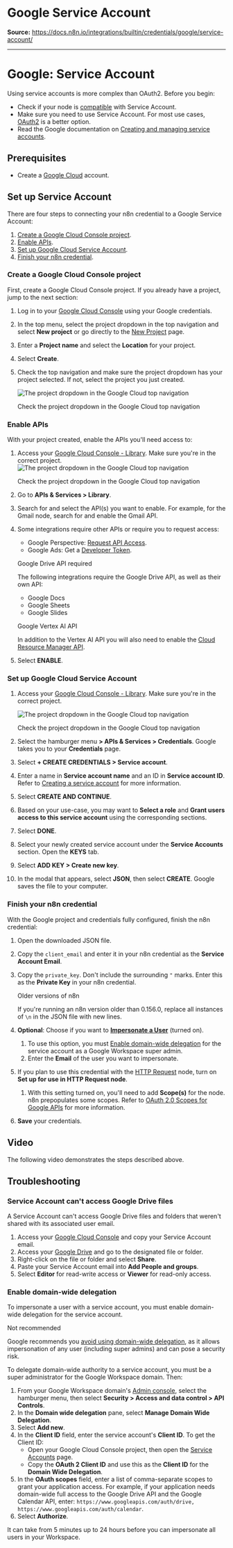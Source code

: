 # Google Service Account

**Source:** https://docs.n8n.io/integrations/builtin/credentials/google/service-account/

---

# Google: Service Account

Using service accounts is more complex than OAuth2. Before you begin:

- Check if your node is [compatible](../#compatible-nodes) with Service Account.
- Make sure you need to use Service Account. For most use cases, [OAuth2](../oauth-single-service/) is a better option.
- Read the Google documentation on [Creating and managing service accounts](https://cloud.google.com/iam/docs/creating-managing-service-accounts).

## Prerequisites

- Create a [Google Cloud](https://cloud.google.com/) account.

## Set up Service Account

There are four steps to connecting your n8n credential to a Google Service Account:

1. [Create a Google Cloud Console project](#create-a-google-cloud-console-project).
2. [Enable APIs](#enable-apis).
3. [Set up Google Cloud Service Account](#set-up-google-cloud-service-account).
4. [Finish your n8n credential](#finish-your-n8n-credential).

### Create a Google Cloud Console project

First, create a Google Cloud Console project. If you already have a project, jump to the next section:

1. Log in to your [Google Cloud Console](https://console.cloud.google.com) using your Google credentials.
2. In the top menu, select the project dropdown in the top navigation and select **New project** or go directly to the [New Project](https://console.cloud.google.com/projectcreate) page.
3. Enter a **Project name** and select the **Location** for your project.
4. Select **Create**.
5. Check the top navigation and make sure the project dropdown has your project selected. If not, select the project you just created.

   ![The project dropdown in the Google Cloud top navigation](../../../../../_images/integrations/builtin/credentials/google/google-cloud-project-dropdown.png)

   Check the project dropdown in the Google Cloud top navigation

### Enable APIs

With your project created, enable the APIs you'll need access to:

1. Access your [Google Cloud Console - Library](https://console.cloud.google.com/apis/library). Make sure you're in the correct project.
   ![The project dropdown in the Google Cloud top navigation](../../../../../_images/integrations/builtin/credentials/google/google-cloud-project-dropdown.png)

   Check the project dropdown in the Google Cloud top navigation
2. Go to **APIs & Services > Library**.
3. Search for and select the API(s) you want to enable. For example, for the Gmail node, search for and enable the Gmail API.
4. Some integrations require other APIs or require you to request access:

   - Google Perspective: [Request API Access](https://developers.perspectiveapi.com/s/docs-get-started).
   - Google Ads: Get a [Developer Token](https://developers.google.com/google-ads/api/docs/first-call/dev-token).

   Google Drive API required

   The following integrations require the Google Drive API, as well as their own API:

   - Google Docs
   - Google Sheets
   - Google Slides

   Google Vertex AI API

   In addition to the Vertex AI API you will also need to enable the [Cloud Resource Manager API](https://console.cloud.google.com/apis/api/cloudresourcemanager.googleapis.com/).
5. Select **ENABLE**.

### Set up Google Cloud Service Account

1. Access your [Google Cloud Console - Library](https://console.cloud.google.com/apis/library). Make sure you're in the correct project.

   ![The project dropdown in the Google Cloud top navigation](../../../../../_images/integrations/builtin/credentials/google/google-cloud-project-dropdown.png)

   Check the project dropdown in the Google Cloud top navigation
2. Select the hamburger menu **> APIs & Services > Credentials**. Google takes you to your **Credentials** page.
3. Select **+ CREATE CREDENTIALS > Service account**.
4. Enter a name in **Service account name** and an ID in **Service account ID**. Refer to [Creating a service account](https://cloud.google.com/iam/docs/creating-managing-service-accounts?hl=en#creating) for more information.
5. Select **CREATE AND CONTINUE**.
6. Based on your use-case, you may want to **Select a role** and **Grant users access to this service account** using the corresponding sections.
7. Select **DONE**.
8. Select your newly created service account under the **Service Accounts** section. Open the **KEYS** tab.
9. Select **ADD KEY > Create new key**.
10. In the modal that appears, select **JSON**, then select **CREATE**. Google saves the file to your computer.

### Finish your n8n credential

With the Google project and credentials fully configured, finish the n8n credential:

1. Open the downloaded JSON file.
2. Copy the `client_email` and enter it in your n8n credential as the **Service Account Email**.
3. Copy the `private_key`. Don't include the surrounding `"` marks. Enter this as the **Private Key** in your n8n credential.

   Older versions of n8n

   If you're running an n8n version older than 0.156.0, replace all instances of `\n` in the JSON file with new lines.
4. **Optional**: Choose if you want to [**Impersonate a User**](https://developers.google.com/identity/protocols/oauth2/service-account#delegatingauthority) (turned on).

   1. To use this option, you must [Enable domain-wide delegation](#enable-domain-wide-delegation) for the service account as a Google Workspace super admin.
   2. Enter the **Email** of the user you want to impersonate.
5. If you plan to use this credential with the [HTTP Request](../../../core-nodes/n8n-nodes-base.httprequest/) node, turn on **Set up for use in HTTP Request node**.
   1. With this setting turned on, you'll need to add **Scope(s)** for the node. n8n prepopulates some scopes. Refer to [OAuth 2.0 Scopes for Google APIs](https://developers.google.com/identity/protocols/oauth2/scopes) for more information.
6. **Save** your credentials.

## Video

The following video demonstrates the steps described above.

## Troubleshooting

### Service Account can't access Google Drive files

A Service Account can't access Google Drive files and folders that weren't shared with its associated user email.

1. Access your [Google Cloud Console](https://console.cloud.google.com) and copy your Service Account email.
2. Access your [Google Drive](https://drive.google.com) and go to the designated file or folder.
3. Right-click on the file or folder and select **Share**.
4. Paste your Service Account email into **Add People and groups**.
5. Select **Editor** for read-write access or **Viewer** for read-only access.

### Enable domain-wide delegation

To impersonate a user with a service account, you must enable domain-wide delegation for the service account.

Not recommended

Google recommends you [avoid using domain-wide delegation](https://cloud.google.com/iam/docs/best-practices-service-accounts#domain-wide-delegation), as it allows impersonation of any user (including super admins) and can pose a security risk.

To delegate domain-wide authority to a service account, you must be a super administrator for the Google Workspace domain. Then:

1. From your Google Workspace domain's [Admin console](https://admin.google.com/), select the hamburger menu, then select **Security > Access and data control > API Controls**.
2. In the **Domain wide delegation** pane, select **Manage Domain Wide Delegation**.
3. Select **Add new**.
4. In the **Client ID** field, enter the service account's **Client ID**. To get the Client ID:
   - Open your Google Cloud Console project, then open the [Service Accounts](https://console.cloud.google.com/iam-admin/serviceaccounts) page.
   - Copy the **OAuth 2 Client ID** and use this as the **Client ID** for the **Domain Wide Delegation**.
5. In the **OAuth scopes** field, enter a list of comma-separate scopes to grant your application access. For example, if your application needs domain-wide full access to the Google Drive API and the Google Calendar API, enter: `https://www.googleapis.com/auth/drive, https://www.googleapis.com/auth/calendar`.
6. Select **Authorize**.

It can take from 5 minutes up to 24 hours before you can impersonate all users in your Workspace.
